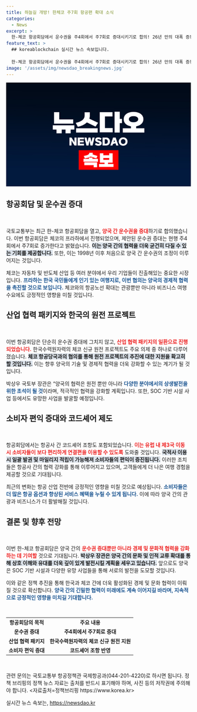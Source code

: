 ```yaml
---
title: 하늘길 개방! 한체코 주7회 항공편 확대 소식
categories:
  - News
excerpt: >
  한-체코 항공회담에서 운수권을 주4회에서 주7회로 증대시키기로 합의! 26년 만의 대폭 증편이 경제, 문화 교류에 새로운 전환점을 가져옵니다. 항공편 이용자의 편의성도 UP! 당신의 여행이 한층 더 풍성해질 기회를 놓치지 마세요!
feature_text: >
  ## koreablockchain 실시간 뉴스 속보입니다.

  한-체코 항공회담에서 운수권을 주4회에서 주7회로 증대시키기로 합의! 26년 만의 대폭 증편이 경제, 문화 교류에 새로운 전환점을 가져옵니다. 항공편 이용자의 편의성도 UP! 당신의 여행이 한층 더 풍성해질 기회를 놓치지 마세요!
image: '/assets/img/newsdao_breakingnews.jpg'
---
```


<p><img src="/assets/img/newsdao_breakingnews.jpg" alt="koreablockchain 속보" /></p>

<h2 data-ke-size="size26">항공회담 및 운수권 증대</h2>

<p data-ke-size="size16">&nbsp;</p>

<p>국토교통부는 최근 한-체코 항공회담을 열고, <b><span style="color: #ee2323;">양국 간 운수권을 증대</span></b>하기로 합의했습니다. 이번 항공회담은 체코의 프라하에서 진행되었으며, 제안된 운수권 증대는 현행 주4회에서 주7회로 증가한다고 밝혔습니다. <b><span style="background-color: #21538527;">이는 양국 간의 협력을 더욱 굳건히 다질 수 있는 기회를 제공합니다.</span></b> 또한, 이는 1998년 이후 처음으로 양국 간 운수권의 조정이 이루어지는 것입니다. </p>

<p>체코는 자동차 및 반도체 산업 등 여러 분야에서 우리 기업들이 진출해있는 중요한 시장입니다. <b><span style="color: #1a5490;">프라하는 한국 국민들에게 인기 있는 여행지로, 이번 협의는 양국의 경제적 협력을 촉진할 것으로 보입니다.</span></b> 체코와의 항공노선 확대는 관광뿐만 아니라 비즈니스 여행 수요에도 긍정적인 영향을 미칠 것입니다.</p>

<h2 data-ke-size="size26">산업 협력 패키지와 한국의 원전 프로젝트</h2>

<p data-ke-size="size16">&nbsp;</p>

<p>이번 항공회담은 단순히 운수권 증대에 그치지 않고, <b><span style="color: #ee2323;">산업 협력 패키지의 일환으로 진행되었습니다.</span></b> 한국수력원자력의 체코 신규 원전 프로젝트도 주요 의제 중 하나로 다루어졌습니다. <b><span style="background-color: #21538527;">체코 항공당국과의 협의를 통해 원전 프로젝트의 추진에 대한 지원을 확고히 할 것입니다.</span></b> 이는 향후 양국의 기술 및 경제적 협력을 더욱 강화할 수 있는 계기가 될 것입니다.</p>

<p>박상우 국토부 장관은 “양국의 협력은 원전 뿐만 아니라 <b><span style="color: #1a5490;">다양한 분야에서의 상생발전을 위한 초석이 될 것</span></b>이라며, 적극적인 협력을 강화할 계획입니다. 또한, SOC 기반 시설 사업 등에서도 유망한 사업을 발굴할 예정입니다.</p>

<h2 data-ke-size="size26">소비자 편익 증대와 코드셰어 제도</h2>

<p data-ke-size="size16">&nbsp;</p>

<p>항공회담에서는 항공사 간 코드셰어 조항도 포함되었습니다. <b><span style="color: #ee2323;">이는 유럽 내 제3국 이동 시 소비자들이 보다 편리하게 연결편을 이용할 수 있도록</span></b> 도와줄 것입니다. <b><span style="background-color: #21538527;">국적사 이용 시 일괄 발권 및 마일리지 적립이 가능해져 소비자들의 편익이 증진됩니다.</span></b> 이러한 조치들은 항공사 간의 협력 강화를 통해 이루어지고 있으며, 고객들에게 더 나은 여행 경험을 제공할 것으로 기대됩니다.</p>

<p>최근의 변화는 항공 산업 전반에 긍정적인 영향을 미칠 것으로 예상됩니다. <b><span style="color: #1a5490;">소비자들은 더 많은 항공 옵션과 향상된 서비스 혜택을 누릴 수 있게 됩니다.</span></b> 이에 따라 양국 간의 관광과 비즈니스가 더 활발해질 것입니다.</p>

<h2 data-ke-size="size26">결론 및 향후 전망</h2>

<p data-ke-size="size16">&nbsp;</p>

<p>이번 한-체코 항공회담은 양국 간의 <b><span style="color: #ee2323;">운수권 증대뿐만 아니라 경제 및 문화적 협력을 강화하는 데 기여할</span></b> 것으로 기대됩니다. <b><span style="background-color: #21538527;">박상우 장관은 양국 간의 문화 및 인적 교류 확대를 통해 상호 이해와 유대를 더욱 깊이 있게 발전시킬 계획을 세우고 있습니다.</span></b> 앞으로도 양국은 SOC 기반 시설과 다양한 유망 사업들을 통해 서로의 발전을 도모할 것입니다. </p>

<p>이와 같은 정책 추진을 통해 한국과 체코 간에 더욱 활성화된 경제 및 문화 협력이 이뤄질 것으로 확신합니다. <b><span style="color: #1a5490;">양국 간의 긴밀한 협력이 미래에도 계속 이어지길 바라며, 지속적으로 긍정적인 영향을 미치길 기대합니다.</span></b></p>

<p data-ke-size="size16">&nbsp;</p>

<table style="width: 100%; border-collapse: collapse;">
<tr>
<td style="text-align: center; height: 17px;"><b>항공회담의 목적</b></td>
<td style="text-align: center; height: 17px;"><b>주요 내용</b></td>
</tr>
<tr>
<td style="text-align: center; height: 17px;"><b>운수권 증대</b></td>
<td style="text-align: center; height: 17px;"><b>주4회에서 주7회로 증대</b></td>
</tr>
<tr>
<td style="text-align: center; height: 17px;"><b>산업 협력 패키지</b></td>
<td style="text-align: center; height: 17px;"><b>한국수력원자력의 체코 신규 원전 지원</b></td>
</tr>
<tr>
<td style="text-align: center; height: 17px;"><b>소비자 편익 증대</b></td>
<td style="text-align: center; height: 17px;"><b>코드셰어 조항 반영</b></td>
</tr>
</table>

<p data-ke-size="size16">&nbsp;</p>

<p>관련 문의는 국토교통부 항공정책관 국제항공과(044-201-4220)로 하시면 됩니다. 정책 브리핑의 정책 뉴스 자료는 출처를 반드시 표기해야 하며, 사진 등의 저작권에 주의해야 합니다. &lt;자료출처=정책브리핑 https://www.korea.kr></p>
실시간 뉴스 속보는, <a href="https://newsdao.kr" rel="dofollow">https://newsdao.kr</a>



